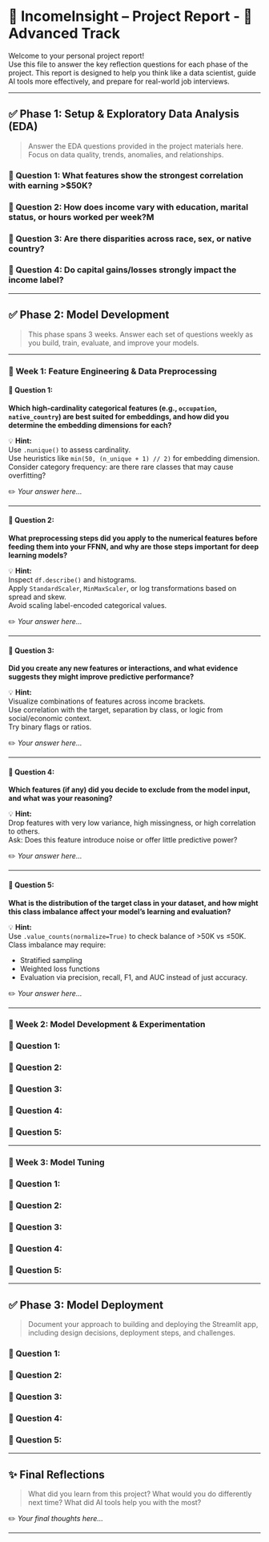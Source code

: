 # 📄 IncomeInsight – Project Report - 🔴 **Advanced Track**

Welcome to your personal project report!  
Use this file to answer the key reflection questions for each phase of the project. This report is designed to help you think like a data scientist, guide AI tools more effectively, and prepare for real-world job interviews.

---

## ✅ Phase 1: Setup & Exploratory Data Analysis (EDA)

> Answer the EDA questions provided in the project materials here. Focus on data quality, trends, anomalies, and relationships.

### 🔑 Question 1: What features show the strongest correlation with earning >$50K?

### 🔑 Question 2: How does income vary with education, marital status, or hours worked per week?M

### 🔑 Question 3: Are there disparities across race, sex, or native country?

### 🔑 Question 4: Do capital gains/losses strongly impact the income label?

---

## ✅ Phase 2: Model Development

> This phase spans 3 weeks. Answer each set of questions weekly as you build, train, evaluate, and improve your models.

---

### 📆 Week 1: Feature Engineering & Data Preprocessing

#### 🔑 Question 1:
**Which high-cardinality categorical features (e.g., `occupation`, `native_country`) are best suited for embeddings, and how did you determine the embedding dimensions for each?**

💡 **Hint:**  
Use `.nunique()` to assess cardinality.  
Use heuristics like `min(50, (n_unique + 1) // 2)` for embedding dimension.  
Consider category frequency: are there rare classes that may cause overfitting?

✏️ *Your answer here...*

---

#### 🔑 Question 2:
**What preprocessing steps did you apply to the numerical features before feeding them into your FFNN, and why are those steps important for deep learning models?**

💡 **Hint:**  
Inspect `df.describe()` and histograms.  
Apply `StandardScaler`, `MinMaxScaler`, or log transformations based on spread and skew.  
Avoid scaling label-encoded categorical values.

✏️ *Your answer here...*

---

#### 🔑 Question 3:
**Did you create any new features or interactions, and what evidence suggests they might improve predictive performance?**

💡 **Hint:**  
Visualize combinations of features across income brackets.  
Use correlation with the target, separation by class, or logic from social/economic context.  
Try binary flags or ratios.

✏️ *Your answer here...*

---

#### 🔑 Question 4:
**Which features (if any) did you decide to exclude from the model input, and what was your reasoning?**

💡 **Hint:**  
Drop features with very low variance, high missingness, or high correlation to others.  
Ask: Does this feature introduce noise or offer little predictive power?

✏️ *Your answer here...*

---

#### 🔑 Question 5:
**What is the distribution of the target class in your dataset, and how might this class imbalance affect your model’s learning and evaluation?**

💡 **Hint:**  
Use `.value_counts(normalize=True)` to check balance of >50K vs ≤50K.  
Class imbalance may require:
- Stratified sampling  
- Weighted loss functions  
- Evaluation via precision, recall, F1, and AUC instead of just accuracy.

✏️ *Your answer here...*


---

### 📆 Week 2: Model Development & Experimentation

### 🔑 Question 1:

### 🔑 Question 2:

### 🔑 Question 3:

### 🔑 Question 4:

### 🔑 Question 5:

---

### 📆 Week 3: Model Tuning

### 🔑 Question 1:

### 🔑 Question 2:

### 🔑 Question 3:

### 🔑 Question 4:

### 🔑 Question 5:

---

## ✅ Phase 3: Model Deployment

> Document your approach to building and deploying the Streamlit app, including design decisions, deployment steps, and challenges.

### 🔑 Question 1:

### 🔑 Question 2:

### 🔑 Question 3:

### 🔑 Question 4:

### 🔑 Question 5:

---

## ✨ Final Reflections

> What did you learn from this project? What would you do differently next time? What did AI tools help you with the most?

✏️ *Your final thoughts here...*

---
